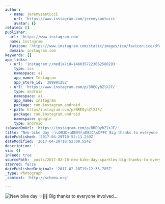 ```yaml
---
author:
  - name: jeremysantucci
    url: 'https://www.instagram.com/jeremysantucci'
    avatar: {}
related: []
publisher:
  url: 'https://www.instagram.com'
  name: Instagram
  favicon: 'https://www.instagram.com/static/images/ico/favicon.ico/dfa85bb1fd63.ico'
  domain: instagram.com
keywords: []
app_links:
  - url: 'instagram://media?id=1460357223662580293'
    type: ios
    namespace: ai
    app_name: Instagram
    app_store_id: '389801252'
  - url: 'https://www.instagram.com/p/BREOyhZlXJF/'
    type: android
    namespace: ai
    app_name: Instagram
    package: com.instagram.android
  - path: https/instagram.com/p/BREOyhZlXJF/
    package: com.instagram.android
    namespace: google
    type: android
isBasedOnUrl: 'https://instagram.com/p/BREOyhZlXJF/'
title: "New bike day ✨\uD83D\uDEB4\uD83C\uDFFC Big thanks to everyone involved..."
datePublished: '2017-04-29T10:52:11.230Z'
dateModified: '2017-04-29T10:52:09.554Z'
description: ''
via: {}
inFeed: true
sourcePath: _posts/2017-02-28-new-bike-day-sparkles-big-thanks-to-everyone-involved.md
starred: false
datePublishedOriginal: '2017-02-28T19:12:33.785Z'
_type: Photograph
_context: 'http://schema.org'

---
```

![New bike day ✨ Big thanks to everyone involved...](https://scontent.cdninstagram.com/t51.2885-15/s640x640/sh0.08/e35/17076747_388236068218071_60759519357042688_n.jpg)